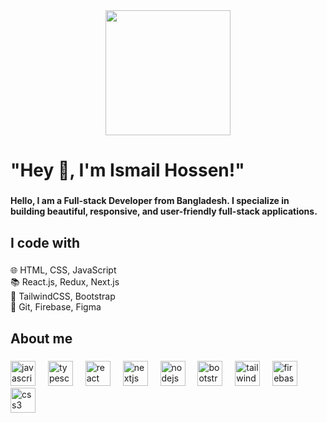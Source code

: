 <div align="center">
  <img height="200" src="https://i.ibb.co.com/w610w1N/Navy-Blue-Geometric-Technology-Linked-In-Banner.png"  />
</div>

###

<h1 align="left">"Hey 👋, I'm Ismail Hossen!"</h1>

###

<h4 align="left">Hello, I am a Full-stack Developer from Bangladesh. I specialize in building beautiful, responsive, and user-friendly full-stack applications.</h4>

###

<h2 align="left">I code with</h2>

###

<p align="left">🌐 HTML, CSS, JavaScript<br>📚 React.js, Redux, Next.js<br>🎨 TailwindCSS, Bootstrap<br>🔧 Git, Firebase, Figma</p>

###

<h2 align="left">About me</h2>

###

<div align="left">
  <img src="https://cdn.jsdelivr.net/gh/devicons/devicon/icons/javascript/javascript-original.svg" height="40" alt="javascript logo"  />
  <img width="12" />
  <img src="https://cdn.jsdelivr.net/gh/devicons/devicon/icons/typescript/typescript-original.svg" height="40" alt="typescript logo"  />
  <img width="12" />
  <img src="https://cdn.jsdelivr.net/gh/devicons/devicon/icons/react/react-original.svg" height="40" alt="react logo"  />
  <img width="12" />
  <img src="https://cdn.jsdelivr.net/gh/devicons/devicon/icons/nextjs/nextjs-original.svg" height="40" alt="nextjs logo"  />
  <img width="12" />
  <img src="https://cdn.jsdelivr.net/gh/devicons/devicon/icons/nodejs/nodejs-original.svg" height="40" alt="nodejs logo"  />
  <img width="12" />
  <img src="https://cdn.jsdelivr.net/gh/devicons/devicon/icons/bootstrap/bootstrap-original.svg" height="40" alt="bootstrap logo"  />
  <img width="12" />
  <img src="https://cdn.jsdelivr.net/gh/devicons/devicon/icons/tailwindcss/tailwindcss-original-wordmark.svg" height="40" alt="tailwindcss logo"  />
  <img width="12" />
  <img src="https://cdn.jsdelivr.net/gh/devicons/devicon/icons/firebase/firebase-plain.svg" height="40" alt="firebase logo"  />
  <img width="12" />
  <img src="https://cdn.jsdelivr.net/gh/devicons/devicon/icons/css3/css3-original.svg" height="40" alt="css3 logo"  />
</div>

###
